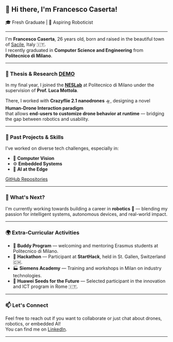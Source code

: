 ## 👋 Hi there, I'm Francesco Caserta!

🎓 Fresh Graduate | 🤖 Aspiring Roboticist

---

I'm **Francesco Caserta**, 26 years old, born and raised in the beautiful town of [Sacile](https://it.wikipedia.org/wiki/Sacile), Italy 🇮🇹.  
I recently graduated in **Computer Science and Engineering** from **Politecnico di Milano**.

---

### 🧠 Thesis & Research [DEMO](https://tinyurl.com/dronWOresults)

In my final year, I joined the **[NESLab](https://www.neslab.it/)** at Politecnico di Milano under the supervision of **Prof. Luca Mottola**.

There, I worked with **Crazyflie 2.1 nanodrones** 🛸, designing a novel **Human-Drone Interaction paradigm**  
that allows **end-users to customize drone behavior at runtime** — bridging the gap between robotics and usability.

---

### 🔧 Past Projects & Skills 
I've worked on diverse tech challenges, especially in:

- 🧿 **Computer Vision**
- ⚙️ **Embedded Systems**
- 🧠 **AI at the Edge**

[GitHub Repositories](https://github.com/FrancescoCaserta?tab=repositories) 

---

### 🚀 What's Next?

I'm currently working towards building a career in **robotics** 🤖 — blending my passion for intelligent systems, autonomous devices, and real-world impact.

---

### 🌍 Extra-Curricular Activities

- 👥 **Buddy Program** — welcoming and mentoring Erasmus students at Politecnico di Milano.
- 🧠 **Hackathon** — Participant at **StartHack**, held in St. Gallen, Switzerland 🇨🇭.
- 🏭 **Siemens Academy** — Training and workshops in Milan on industry technologies.
- 🌱 **Huawei Seeds for the Future** — Selected participant in the innovation and ICT program in Rome 🇮🇹.

---

### 📫 Let's Connect

Feel free to reach out if you want to collaborate or just chat about drones, robotics, or embedded AI!  
You can find me on [LinkedIn](https://www.linkedin.com/in/francesco-caserta-83b423190).


---
